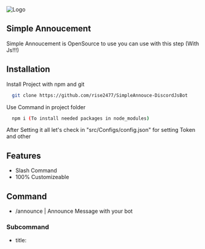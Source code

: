
![Logo](https://cdn-icons-png.freepik.com/256/1378/1378644.png)


## Simple Annoucement


Simple Annoucement is OpenSource to use you can use with this step (With Js!!!)



## Installation

Install Project with npm and git

```bash
  git clone https://github.com/rise2477/SimpleAnnouce-DiscordJsBot
```

Use Command in project folder
```bash
  npm i (To install needed packages in node_modules)
```
After Setting it all let's check in "src/Configs/config.json" for setting Token and other


## Features

- Slash Command
- 100% Customizeable


## Command

- /announce | Announce Message with your bot
### Subcommand
- title: <Title> #require
- subtitle: <subtitle> #require
- content: <content about annouce> #require
- thumnailurl: <image url> #not require (Only url!(Right Embed))
- imageurl: <image url> #not require (Only url!(Under Embed))
## Support

https://rise-portfolio.vercel.app/

